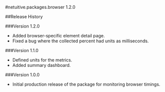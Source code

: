 #netuitive.packages.browser 1.2.0

##Release History

###Version 1.2.0

* Added browser-specific element detail page.
* Fixed a bug where the collected percent had units as milliseconds.

###Version 1.1.0

* Defined units for the metrics.
* Added summary dashboard.

###Version 1.0.0

* Initial production release of the package for monitoring browser timings.
